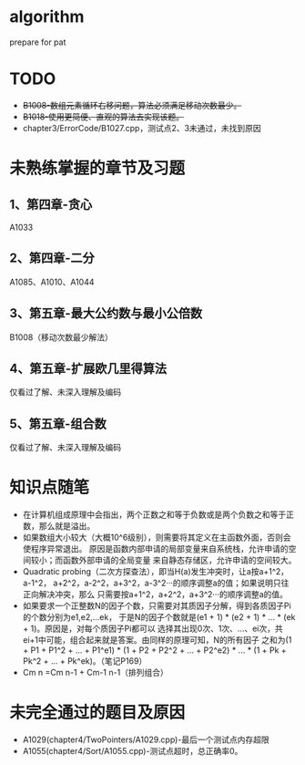# algorithm
prepare for pat

# TODO
* ~~B1008-数组元素循环右移问题，算法必须满足移动次数最少。~~
* ~~B1018-使用更简便、直观的算法去实现该题。~~
* chapter3/ErrorCode/B1027.cpp，测试点2、3未通过，未找到原因

# 未熟练掌握的章节及习题
## 1、第四章-贪心
A1033
## 2、第四章-二分
A1085、A1010、A1044
## 3、第五章-最大公约数与最小公倍数
B1008（移动次数最少解法）
## 4、第五章-扩展欧几里得算法
仅看过了解、未深入理解及编码
## 5、第五章-组合数
仅看过了解、未深入理解及编码

# 知识点随笔
* 在计算机组成原理中会指出，两个正数之和等于负数或是两个负数之和等于正数，那么就是溢出。
* 如果数组大小较大（大概10^6级别），则需要将其定义在主函数外面，否则会使程序异常退出。
  原因是函数内部申请的局部变量来自系统栈，允许申请的空间较小；而函数外部申请的全局变量
  来自静态存储区，允许申请的空间较大。
* Quadratic probing（二次方探查法），即当H(a)发生冲突时，让a按a+1^2，a-1^2，
  a+2^2，a-2^2，a+3^2，a-3^2···的顺序调整a的值；如果说明只往正向解决冲突，那么
  只需要按a+1^2，a+2^2，a+3^2···的顺序调整a的值。
* 如果要求一个正整数N的因子个数，只需要对其质因子分解，得到各质因子Pi的个数分别为e1,e2,...ek，
  于是N的因子个数就是(e1 + 1) * (e2 + 1) * ... * (ek + 1)。原因是，对每个质因子Pi都可以
  选择其出现0次、1次、...、ei次，共ei+1中可能，组合起来就是答案。由同样的原理可知，N的所有因子
  之和为(1 + P1 + P1^2 + ... + P1^e1) * (1 + P2 + P2^2 + ... + P2^e2) * ... *
  (1 + Pk + Pk^2 + ... + Pk^ek)。（笔记P169）
* Cm n =Cm n-1 + Cm-1 n-1（排列组合）

# 未完全通过的题目及原因
* A1029(chapter4/TwoPointers/A1029.cpp)-最后一个测试点内存超限
* A1055(chapter4/Sort/A1055.cpp)-测试点超时，总正确率0。
